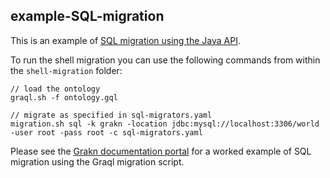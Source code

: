 ## example-SQL-migration

This is an example of [SQL migration using the Java API](https://grakn.ai/pages/documentation/examples/SQL-migration.html). 

To run the shell migration you can use the following commands from within the `shell-migration` folder: 

```
// load the ontology 
graql.sh -f ontology.gql

// migrate as specified in sql-migrators.yaml 
migration.sh sql -k grakn -location jdbc:mysql://localhost:3306/world -user root -pass root -c sql-migrators.yaml 
```

Please see the [Grakn documentation portal](https://grakn.ai/pages/documentation/migration/SQL-migration.html) for a worked example of SQL migration using the Graql migration script.